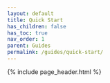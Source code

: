 ```yaml
---
layout: default
title: Quick Start
has_children: false
has_toc: true
nav_order: 1
parent: Guides
permalink: /guides/quick-start/
---
```


{% include page_header.html %}
